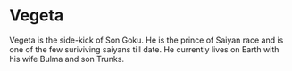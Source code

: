# Vegeta

Vegeta is the side-kick of Son Goku. He is the prince of Saiyan race and is one of the few suriviving saiyans till date. He currently lives on Earth with his wife Bulma and son Trunks.
